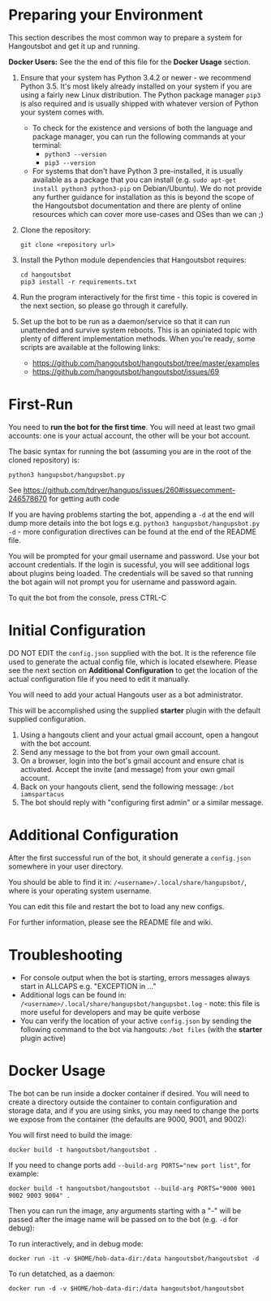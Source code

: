 # Preparing your Environment

This section describes the most common way to prepare a system for Hangoutsbot and
  get it up and running.

**Docker Users:** See the the end of this file for the **Docker Usage** section.

1. Ensure that your system has Python 3.4.2 or newer - we recommend Python 3.5. It's
   most likely already installed on your system if you are using a fairly new Linux 
   distribution. The Python package manager `pip3` is also required and is usually 
   shipped with whatever version of Python your system comes with.
   * To check for the existence and versions of both the language and package manager,
     you can run the following commands at your terminal:
     * `python3 --version`
     * `pip3 --version`
   * For systems that don't have Python 3 pre-installed, it is usually available as a
     package that you can install 
       (e.g. `sudo apt-get install python3 python3-pip` on Debian/Ubuntu). 
     We do not provide any further guidance for installation as this is beyond the
     scope of the Hangoutsbot documentation and there are plenty of online resources
     which can cover more use-cases and OSes than we can ;)
2. Clone the repository:

   ```
   git clone <repository url>
   ```

3. Install the Python module dependencies that Hangoutsbot requires:

   ```
   cd hangoutsbot
   pip3 install -r requirements.txt
   ```

4. Run the program interactively for the first time - this topic is covered in the next
   section, so please go through it carefully.
5. Set up the bot to be run as a daemon/service so that it can run unattended and
   survive system reboots. This is an opiniated topic with plenty of different
   implementation methods. When you're ready, some scripts are available at the
   following links:
   * https://github.com/hangoutsbot/hangoutsbot/tree/master/examples
   * https://github.com/hangoutsbot/hangoutsbot/issues/69

# First-Run

You need to **run the bot for the first time**. You will need at least 
  two gmail accounts: one is your actual account, the other will be your 
  bot account.

The basic syntax for running the bot (assuming you are in the root 
  of the cloned repository) is:
```
python3 hangupsbot/hangupsbot.py
```
See https://github.com/tdryer/hangups/issues/260#issuecomment-246578670 for getting auth code

If you are having problems starting the bot, appending a `-d` at the
  end will dump more details into the bot logs e.g. 
  `python3 hangupsbot/hangupsbot.py -d` - more configuration 
  directives can be found at the end of the README file.

You will be prompted for your gmail username and password. Use your
  bot account credentials. If the login is sucessful, you will see
  additional logs about plugins being loaded. The credentials will be
  saved so that running the bot again will not prompt you for username
  and password again.

To quit the bot from the console, press CTRL-C

# Initial Configuration

DO NOT EDIT the `config.json` supplied with the bot. It is the 
  reference file used to generate the actual config file, which
  is located elsewhere. Please see the next section on 
  **Additional Configuration** to get the location of the 
  actual configuration file if you need to edit it manually.

You will need to add your actual Hangouts user as a bot administrator.

This will be accomplished using the supplied **starter** plugin with
  the default supplied configuration.

1. Using a hangouts client and your actual gmail account, open a 
   hangout with the bot account.
2. Send any message to the bot from your own gmail account.
3. On a browser, login into the bot's gmail account and ensure chat 
   is activated. Accept the invite (and message) from your own gmail
   account.
4. Back on your hangouts client, send the following message:
   `/bot iamspartacus`
5. The bot should reply with "configuring first admin" or a similar
   message.

# Additional Configuration

After the first successful run of the bot, it should generate a 
  `config.json` somewhere in your user directory.

You should be able to find it in: 
  `/<username>/.local/share/hangupsbot/`, where <username> is your
  operating system username.

You can edit this file and restart the bot to load any new configs.

For further information, please see the README file and wiki.

# Troubleshooting

* For console output when the bot is starting, errors messages always
  start in ALLCAPS e.g. "EXCEPTION in ..."
* Additional logs can be found in: 
  `/<username>/.local/share/hangupsbot/hangupsbot.log` - 
  note: this file is more useful for developers and may be quite verbose
* You can verify the location of your active `config.json` by sending
  the following command to the bot via hangouts: `/bot files` (with
  the **starter** plugin active)


# Docker Usage

The bot can be run inside a docker container if desired.
You will need to create a directory outside the container to contain
configuration and storage data, and if you are using sinks, you may
need to change the ports we expose from the container (the defaults
are 9000, 9001, and 9002):

You will first need to build the image:

```
docker build -t hangoutsbot/hangoutsbot .
```

If you need to change ports add `--build-arg PORTS="new port list"`, for
example:

```
docker build -t hangoutsbot/hangoutsbot --build-arg PORTS="9000 9001 9002 9003 9004" .
```

Then you can run the image, any arguments starting with a "-" will be passed after
the image name will be passed on to the bot (e.g. `-d` for debug):

To run interactively, and in debug mode:

```
docker run -it -v $HOME/hob-data-dir:/data hangoutsbot/hangoutsbot -d
```

To run detatched, as a daemon:

```
docker run -d -v $HOME/hob-data-dir:/data hangoutsbot/hangoutsbot
```
